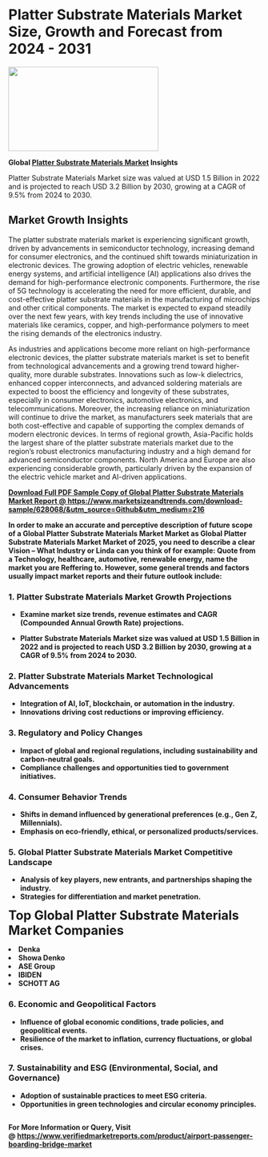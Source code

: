 <H1>Platter Substrate Materials Market Size, Growth and Forecast from 2024 - 2031</H1><img class="aligncenter size-medium wp-image-584254" src="https://thirdeyenews.in/wp-content/uploads/2024/09/Global-Market-Research-300x168.jpeg" alt="" width="300" height="168" /><p><strong>Global&nbsp;<a href="https://www.marketsizeandtrends.com/download-sample/628068/&amp;utm_source=Github&utm_medium=216">Platter Substrate Materials Market</a> Insights</strong></p><p>Platter Substrate Materials Market size was valued at USD 1.5 Billion in 2022 and is projected to reach USD 3.2 Billion by 2030, growing at a CAGR of 9.5% from 2024 to 2030.</p><p><h2>Market Growth Insights</h2> <p>The platter substrate materials market is experiencing significant growth, driven by advancements in semiconductor technology, increasing demand for consumer electronics, and the continued shift towards miniaturization in electronic devices. The growing adoption of electric vehicles, renewable energy systems, and artificial intelligence (AI) applications also drives the demand for high-performance electronic components. Furthermore, the rise of 5G technology is accelerating the need for more efficient, durable, and cost-effective platter substrate materials in the manufacturing of microchips and other critical components. The market is expected to expand steadily over the next few years, with key trends including the use of innovative materials like ceramics, copper, and high-performance polymers to meet the rising demands of the electronics industry.</p> <p><strong><a href="sample-download-link"></a></strong></p> <p>As industries and applications become more reliant on high-performance electronic devices, the platter substrate materials market is set to benefit from technological advancements and a growing trend toward higher-quality, more durable substrates. Innovations such as low-k dielectrics, enhanced copper interconnects, and advanced soldering materials are expected to boost the efficiency and longevity of these substrates, especially in consumer electronics, automotive electronics, and telecommunications. Moreover, the increasing reliance on miniaturization will continue to drive the market, as manufacturers seek materials that are both cost-effective and capable of supporting the complex demands of modern electronic devices. In terms of regional growth, Asia-Pacific holds the largest share of the platter substrate materials market due to the region’s robust electronics manufacturing industry and a high demand for advanced semiconductor components. North America and Europe are also experiencing considerable growth, particularly driven by the expansion of the electric vehicle market and AI-driven applications.</p> <p><strong><a href="more-info-link"></p><p><span class=""><strong>Download Full PDF Sample Copy of Global Platter Substrate Materials Market Report</strong> @ <a href="https://www.marketsizeandtrends.com/download-sample/628068/&amp;utm_source=Github&utm_medium=216" target="_blank">https://www.marketsizeandtrends.com/download-sample/628068/&amp;utm_source=Github&utm_medium=216</a></span></p><p>In order to make an accurate and perceptive description of future scope of a Global&nbsp;Platter Substrate Materials Market Market as Global&nbsp;Platter Substrate Materials Market Market of 2025, you need to describe a clear Vision &ndash; What Industry or Linda can you think of for example: Quote from a Technology, healthcare, automotive, renewable energy, name the market you are Reffering to. However, some general trends and factors usually impact market reports and their future outlook include:</p><h3>1.&nbsp;<strong>Platter Substrate Materials Market Growth Projections</strong></h3><ul><li>Examine market size trends, revenue estimates and CAGR (Compounded Annual Growth Rate) projections.</li><li><p>Platter Substrate Materials Market size was valued at USD 1.5 Billion in 2022 and is projected to reach USD 3.2 Billion by 2030, growing at a CAGR of 9.5% from 2024 to 2030.</p></li></ul><h3>2.&nbsp;<strong>Platter Substrate Materials Market Technological Advancements</strong></h3><ul><li>Integration of AI, IoT, blockchain, or automation in the industry.</li><li>Innovations driving cost reductions or improving efficiency.</li></ul><h3>3.&nbsp;<strong>Regulatory and Policy Changes</strong></h3><ul><li>Impact of global and regional regulations, including sustainability and carbon-neutral goals.</li><li>Compliance challenges and opportunities tied to government initiatives.</li></ul><h3>4.&nbsp;<strong>Consumer Behavior Trends</strong></h3><ul><li>Shifts in demand influenced by generational preferences (e.g., Gen Z, Millennials).</li><li>Emphasis on eco-friendly, ethical, or personalized products/services.</li></ul><h3>5.&nbsp;<strong>Global Platter Substrate Materials Market Competitive Landscape</strong></h3><ul><li>Analysis of key players, new entrants, and partnerships shaping the industry.</li><li>Strategies for differentiation and market penetration.</li></ul><p data-pm-slice="1 1 []"><span style="color: inherit; font-family: inherit; font-size: 25px;">Top Global Platter Substrate Materials Market Companies</span></p><div class="" data-test-id=""><p><li>Denka</li><li> Showa Denko</li><li> ASE Group</li><li> IBIDEN</li><li> SCHOTT AG</li></p></div><h3>6.&nbsp;<strong>Economic and Geopolitical Factors</strong></h3><ul><li>Influence of global economic conditions, trade policies, and geopolitical events.</li><li>Resilience of the market to inflation, currency fluctuations, or global crises.</li></ul><h3>7.&nbsp;<strong>Sustainability and ESG (Environmental, Social, and Governance)</strong></h3><ul><li>Adoption of sustainable practices to meet ESG criteria.</li><li>Opportunities in green technologies and circular economy principles.</li></ul><h2><strong style="font-size: 14px;">For More Information or Query, Visit @&nbsp;</strong><a style="background-color: #ffffff; font-size: 14px;" href="https://www.marketsizeandtrends.com/report/platter-substrate-materials-market/" target="_blank">https://www.verifiedmarketreports.com/product/airport-passenger-boarding-bridge-market</a></h2>
